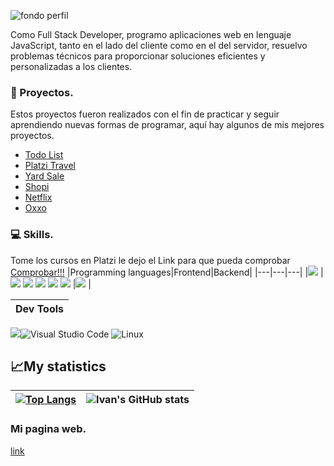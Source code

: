 ![fondo perfil ](https://github.com/jesusvittee/jesusvittee/assets/127768350/e593c932-934f-45db-aa1d-a372eb502290)

Como Full Stack Developer, programo aplicaciones web en lenguaje JavaScript, tanto en el lado del cliente como en el del servidor, resuelvo problemas técnicos para proporcionar soluciones eficientes y personalizadas a los clientes.

###  🚀 Proyectos.
Estos proyectos fueron realizados con el fin de practicar y seguir aprendiendo nuevas formas de programar, aquí hay algunos de mis mejores proyectos.
- [Todo List](https://jesusvittee.github.io/todo-list-react/)
- [Platzi Travel](https://jesusvittee.github.io/platzi-travel/public/)
- [Yard Sale](https://jesusvittee.github.io/Yard-sale/)
- [Shopi](https://jesusvittee.github.io/shopi/)
- [Netflix](https://jesusvittee.github.io/Netflix/)
- [Oxxo](https://jesusvittee.github.io/oxxo/)


###  💻 Skills.
Tome los cursos en Platzi le dejo el Link para que pueda comprobar [Comprobar!!!](https://platzi.com/p/jesusvittee/)
|Programming languages|Frontend|Backend|
|---|---|---|
|<img src="https://img.shields.io/badge/JavaScript-323330?style=for-the-badge&logo=javascript&logoColor=F7DF1E"/> | <img src="https://img.shields.io/badge/Tailwind_CSS-38B2AC?style=for-the-badge&logo=tailwind-css&logoColor=white"/> <img src="https://img.shields.io/badge/HTML5-E34F26?style=for-the-badge&logo=html5&logoColor=white"/> <img src="https://img.shields.io/badge/React-20232A?style=for-the-badge&logo=react&logoColor=61DAFB" /> <img src="https://img.shields.io/badge/Sass-CC6699?style=for-the-badge&logo=Vite&logoColor=yellow" /> <img src="https://img.shields.io/badge/CSS3-1572B6?style=for-the-badge&logo=css3&logoColor=white"/> |<img src="https://img.shields.io/badge/Node.js-339933?style=for-the-badge&logo=nodedotjs&logoColor=white" /> |

|Dev Tools|
|---|
<img src="https://img.shields.io/badge/GIT-E44C30?style=for-the-badge&logo=git&logoColor=white"/>![Visual Studio Code](https://img.shields.io/badge/Visual%20Studio%20Code-0078d7.svg?style=for-the-badge&logo=visual-studio-code&logoColor=white) ![Linux](https://img.shields.io/badge/Linux-FCC624?style=for-the-badge&logo=linux&logoColor=black)

## 📈My statistics
|[![Top Langs](https://github-readme-stats.vercel.app/api/top-langs/?username=ivangcode&show_icons=true&theme=city_lights)](https://github.com/ivangcode/github-readme-stats)|![Ivan's GitHub stats](https://github-readme-stats.vercel.app/api?username=ivangcode&show_icons=true&theme=city_lights)|
|---|---|



### Mi pagina web.
[link](https://jesusvite.com/)

<!--
**jesusvittee/jesusvittee** is a ✨ _special_ ✨ repository because its `README.md` (this file) appears on your GitHub profile.

Here are some ideas to get you started:

- 🔭 I’m currently working on ...
- 🌱 I’m currently learning ...
- 👯 I’m looking to collaborate on ...
- 🤔 I’m looking for help with ...
- 💬 Ask me about ...
- 📫 How to reach me: ...
- 😄 Pronouns: ...
- ⚡ Fun fact: ...
-->
